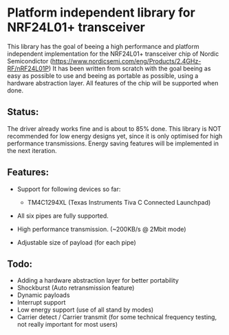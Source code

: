 Platform independent library for NRF24L01+ transceiver
======================================================
This library has the goal of beeing a high performance and platform independent implementation for the NRF24L01+ transceiver chip of Nordic Semicondictor (https://www.nordicsemi.com/eng/Products/2.4GHz-RF/nRF24L01P)
It has been written from scratch with the goal beeing as easy as possible to use and beeing as portable as possible, using a hardware abstraction layer.
All features of the chip will be supported when done.


Status:
-------
The driver already works fine and is about to 85% done.
This library is NOT recommended for low energy designs yet, 
since it is only optimised for high performance transmissions.
Energy saving features will be implemented in the next iteration.


Features:
---------
- Support for following devices so far:
  - TM4C1294XL (Texas Instruments Tiva C Connected Launchpad)

- All six pipes are fully supported.
- High performance transmission. (~200KB/s @ 2Mbit mode)
- Adjustable size of payload (for each pipe)

Todo:
-----
- Adding a hardware abstraction layer for better portability
- Shockburst (Auto retransmission feature)
- Dynamic payloads
- Interrupt support
- Low energy support (use of all stand by modes)
- Carrier detect / Carrier transmit (for some technical frequency testing, not really important for most users)
